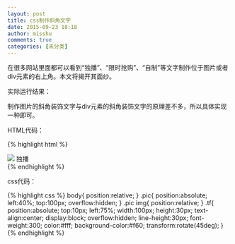 ```yaml
---
layout: post
title: css制作斜角文字
date: 2015-09-23 18:18
author: misshu
comments: true
categories: [未分类]
---
```

在很多网站里面都可以看到“独播”、“限时抢购”、“自制”等文字制作位于图片或者div元素的右上角。本文将揭开其面纱。

实际运行结果：
<img src="http://7xmcf2.com1.z0.glb.clouddn.com/css-z.png" alt="" />

制作图片的斜角装饰文字与div元素的斜角装饰文字的原理差不多，所以具体实现一种即可。

HTML代码：

{% highlight html %}
<div class="pic">
    <img src="z.jpg"/>
	<span class="tf">独播</span>
</div>
{% endhighlight %}

css代码：

{% highlight css %}
 body{
	position:relative;
}
.pic{
	position:absolute;
	left:40%;
	top:100px;
	overflow:hidden;
}
.pic img{
	position:relative;
}
.tf{
	position:absolute;
	top:10px;
	left:75%;
	width:100px;
	height:30px;
	text-align:center;
	display:block;
	overflow:hidden;
	line-height:30px;
	font-weight:300;
	color:#fff;
	background-color:#f60;
	transform:rotate(45deg);
}
{% endhighlight %}
